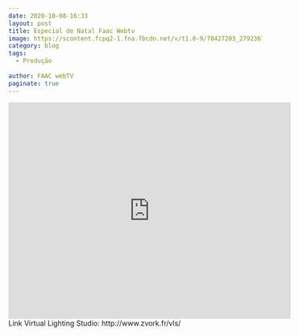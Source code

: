 ```yaml
---
date: 2020-10-08-16:33
layout: post
title: Especial de Natal Faac Webtv
image: https://scontent.fcpq2-1.fna.fbcdn.net/v/t1.0-9/78427203_2792367157463542_8988996693714272256_n.jpg?_nc_cat=108&_nc_sid=09cbfe&_nc_eui2=AeHV3NGGaWnuKyXCgUNX9HlyEIvd95QhtvEQi933lCG28endskcq60WDutjMAZWBk2jjdCTDC6fK0vNKcPh8gaCG&_nc_ohc=pioayYMsAuoAX8h2_jE&_nc_ht=scontent.fcpq2-1.fna&oh=98234f469089954bf9781d46d1c0ce5b&oe=5FA674BE
category: blog
tags:
  - Produção 
 
author: FAAC webTV
paginate: true
---
```


<iframe src="https://www.facebook.com/plugins/video.php?height=314&href=https%3A%2F%2Fwww.facebook.com%2Ffaacwebtv%2Fvideos%2F829430374171804%2F&show_text=true&width=560" width="560" height="429" style="border:none;overflow:hidden" scrolling="no" frameborder="0" allowTransparency="true" allow="encrypted-media" allowFullScreen="true"></iframe>
Link Virtual Lighting Studio: 
http://www.zvork.fr/vls/
